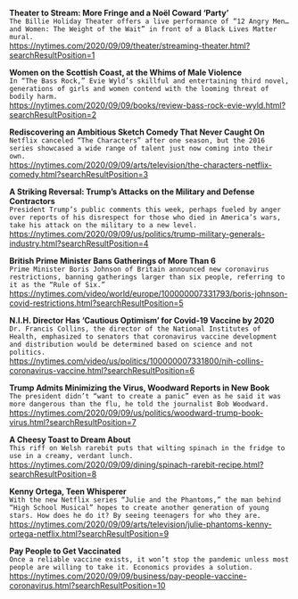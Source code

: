 **Theater to Stream: More Fringe and a Noël Coward ‘Party’**\
`The Billie Holiday Theater offers a live performance of “12 Angry Men…and Women: The Weight of the Wait” in front of a Black Lives Matter mural.`\
https://nytimes.com/2020/09/09/theater/streaming-theater.html?searchResultPosition=1

**Women on the Scottish Coast, at the Whims of Male Violence**\
`In “The Bass Rock,” Evie Wyld’s skillful and entertaining third novel, generations of girls and women contend with the looming threat of bodily harm.`\
https://nytimes.com/2020/09/09/books/review-bass-rock-evie-wyld.html?searchResultPosition=2

**Rediscovering an Ambitious Sketch Comedy That Never Caught On**\
`Netflix canceled “The Characters” after one season, but the 2016 series showcased a wide range of talent just now coming into their own.`\
https://nytimes.com/2020/09/09/arts/television/the-characters-netflix-comedy.html?searchResultPosition=3

**A Striking Reversal: Trump’s Attacks on the Military and Defense Contractors**\
`President Trump’s public comments this week, perhaps fueled by anger over reports of his disrespect for those who died in America’s wars, take his attack on the military to a new level.`\
https://nytimes.com/2020/09/09/us/politics/trump-military-generals-industry.html?searchResultPosition=4

**British Prime Minister Bans Gatherings of More Than 6**\
`Prime Minister Boris Johnson of Britain announced new coronavirus restrictions, banning gatherings larger than six people, referring to it as the “Rule of Six.”`\
https://nytimes.com/video/world/europe/100000007331793/boris-johnson-covid-restrictions.html?searchResultPosition=5

**N.I.H. Director Has ‘Cautious Optimism’ for Covid-19 Vaccine by 2020**\
`Dr. Francis Collins, the director of the National Institutes of Health, emphasized to senators that coronavirus vaccine development and distribution would be determined based on science and not politics.`\
https://nytimes.com/video/us/politics/100000007331800/nih-collins-coronavirus-vaccine.html?searchResultPosition=6

**Trump Admits Minimizing the Virus, Woodward Reports in New Book**\
`The president didn’t “want to create a panic” even as he said it was more dangerous than the flu, he told the journalist Bob Woodward.`\
https://nytimes.com/2020/09/09/us/politics/woodward-trump-book-virus.html?searchResultPosition=7

**A Cheesy Toast to Dream About**\
`This riff on Welsh rarebit puts that wilting spinach in the fridge to use in a creamy, verdant lunch.`\
https://nytimes.com/2020/09/09/dining/spinach-rarebit-recipe.html?searchResultPosition=8

**Kenny Ortega, Teen Whisperer**\
`With the new Netflix series “Julie and the Phantoms,” the man behind “High School Musical” hopes to create another generation of young stars. How does he do it? By seeing teenagers for who they are.`\
https://nytimes.com/2020/09/09/arts/television/julie-phantoms-kenny-ortega-netflix.html?searchResultPosition=9

**Pay People to Get Vaccinated**\
`Once a reliable vaccine exists, it won’t stop the pandemic unless most people are willing to take it. Economics provides a solution.`\
https://nytimes.com/2020/09/09/business/pay-people-vaccine-coronavirus.html?searchResultPosition=10

